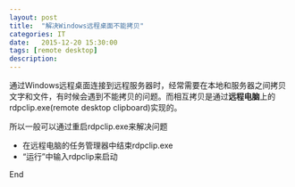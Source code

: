 ```yaml
---
layout: post
title:  "解决Windows远程桌面不能拷贝"
categories: IT
date:   2015-12-20 15:30:00
tags: [remote desktop]
description: 
---
```


通过Windows远程桌面连接到远程服务器时，经常需要在本地和服务器之间拷贝文字和文件，有时候会遇到不能拷贝的问题。而相互拷贝是通过**远程电脑**上的rdpclip.exe(remote desktop clipboard)实现的。

<!--more-->

所以一般可以通过重启rdpclip.exe来解决问题

* 在远程电脑的任务管理器中结束rdpclip.exe
* “运行”中输入rdpclip来启动

End